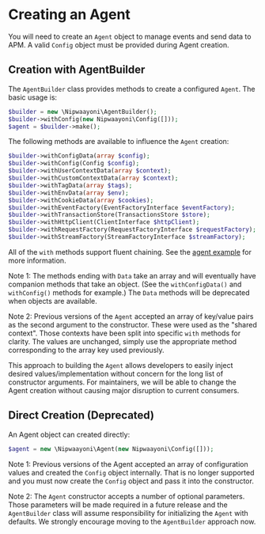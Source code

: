 # Creating an Agent

You will need to create an `Agent` object to manage events and send data to APM. A valid `Config` object must be provided during Agent creation.

## Creation with AgentBuilder

The `AgentBuilder` class provides methods to create a configured `Agent`. The basic usage is:

```php
$builder = new \Nipwaayoni\AgentBuilder();
$builder->withConfig(new Nipwaayoni\Config([]));
$agent = $builder->make();
```

The following methods are available to influence the `Agent` creation:

```php
$builder->withConfigData(array $config);
$builder->withConfig(Config $config);
$builder->withUserContextData(array $context);
$builder->withCustomContextData(array $context);
$builder->withTagData(array $tags);
$builder->withEnvData(array $env);
$builder->withCookieData(array $cookies);
$builder->withEventFactory(EventFactoryInterface $eventFactory);
$builder->withTransactionStore(TransactionsStore $store);
$builder->withHttpClient(ClientInterface $httpClient);
$builder->withRequestFactory(RequestFactoryInterface $requestFactory);
$builder->withStreamFactory(StreamFactoryInterface $streamFactory);
```

All of the `with` methods support fluent chaining. See the [agent example](examples/agent-init.md) for more information.

Note 1: The methods ending with `Data` take an array and will eventually have companion methods that take an object. (See the `withConfigData()` and `withConfig()` methods for example.) The `Data` methods will be deprecated when objects are available.

Note 2: Previous versions of the `Agent` accepted an array of key/value pairs as the second argument to the constructor. These were used as the "shared context". Those contexts have been split into specific `with` methods for clarity. The values are unchanged, simply use the appropriate method corresponding to the array key used previously.

This approach to building the `Agent` allows developers to easily inject desired values/implementation without concern for the long list of constructor arguments. For maintainers, we will be able to change the Agent creation without causing major disruption to current consumers.

## Direct Creation (Deprecated)

An Agent object can created directly:

```php
$agent = new \Nipwaayoni\Agent(new Nipwaayoni\Config([]));
```

Note 1: Previous versions of the Agent accepted an array of configuration values and created the `Config` object internally. That is no longer supported and you must now create the `Config` object and pass it into the constructor.

Note 2: The `Agent` constructor accepts a number of optional parameters. Those parameters will be made required in a future release and the `AgentBuilder` class will assume responsibility for initializing the `Agent` with defaults. We strongly encourage moving to the `AgentBuilder` approach now.

